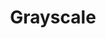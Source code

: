 ---
title: Grayscale
intro_text: A free, responsive, one page Bootstrap theme.<br>Created by Start Bootstrap.
---